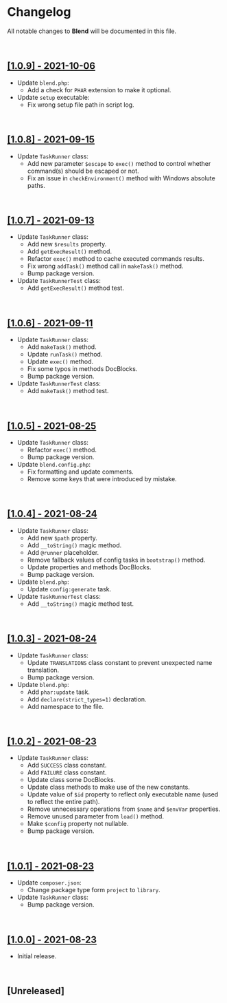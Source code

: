 # Changelog

All notable changes to **Blend** will be documented in this file.

<br />

## [[1.0.9] - 2021-10-06](https://github.com/MarwanAlsoltany/blend/compare/v1.0.8...v1.0.9)
- Update `blend.php`:
    - Add a check for `PHAR` extension to make it optional.
- Update `setup` executable:
    - Fix wrong setup file path in script log.

<br />

## [[1.0.8] - 2021-09-15](https://github.com/MarwanAlsoltany/blend/compare/v1.0.7...v1.0.8)
- Update `TaskRunner` class:
    - Add new parameter `$escape` to `exec()` method to control whether command(s) should be escaped or not.
    - Fix an issue in `checkEnvironment()` method with Windows absolute paths.

<br />

## [[1.0.7] - 2021-09-13](https://github.com/MarwanAlsoltany/blend/compare/v1.0.6...v1.0.7)
- Update `TaskRunner` class:
    * Add new `$results` property.
    * Add `getExecResult()` method.
    * Refactor `exec()` method to cache executed commands results.
    - Fix wrong `addTask()` method call in `makeTask()` method.
    - Bump package version.
- Update `TaskRunnerTest` class:
    - Add `getExecResult()` method test.

<br />

## [[1.0.6] - 2021-09-11](https://github.com/MarwanAlsoltany/blend/compare/v1.0.5...v1.0.6)
- Update `TaskRunner` class:
    - Add `makeTask()` method.
    - Update `runTask()` method.
    - Update `exec()` method.
    - Fix some typos in methods DocBlocks.
    - Bump package version.
- Update `TaskRunnerTest` class:
    - Add `makeTask()` method test.

<br />

## [[1.0.5] - 2021-08-25](https://github.com/MarwanAlsoltany/blend/compare/v1.0.4...v1.0.5)
- Update `TaskRunner` class:
    - Refactor `exec()` method.
    - Bump package version.
- Update `blend.config.php`:
    - Fix formatting and update comments.
    - Remove some keys that were introduced by mistake.

<br />

## [[1.0.4] - 2021-08-24](https://github.com/MarwanAlsoltany/blend/compare/v1.0.3...v1.0.4)
- Update `TaskRunner` class:
    - Add new `$path` property.
    - Add `__toString()` magic method.
    - Add `@runner` placeholder.
    - Remove fallback values of config tasks in `bootstrap()` method.
    - Update properties and methods DocBlocks.
    - Bump package version.
- Update `blend.php`:
    - Update `config:generate` task.
- Update `TaskRunnerTest` class:
    - Add `__toString()` magic method test.

<br />

## [[1.0.3] - 2021-08-24](https://github.com/MarwanAlsoltany/blend/compare/v1.0.2...v1.0.3)
- Update `TaskRunner` class:
    - Update `TRANSLATIONS` class constant to prevent unexpected name translation.
    - Bump package version.
- Update `blend.php`:
    - Add `phar:update` task.
    - Add `declare(strict_types=1)` declaration.
    - Add namespace to the file.

<br />

## [[1.0.2] - 2021-08-23](https://github.com/MarwanAlsoltany/blend/compare/v1.0.1...v1.0.2)
- Update `TaskRunner` class:
    - Add `SUCCESS` class constant.
    - Add `FAILURE` class constant.
    - Update class some DocBlocks.
    - Update class methods to make use of the new constants.
    - Update value of `$id` property to reflect only executable name (used to reflect the entire path).
    - Remove unnecessary operations from `$name` and `$envVar` properties.
    - Remove unused parameter from `load()` method.
    - Make `$config` property not nullable.
    - Bump package version.

<br />

## [[1.0.1] - 2021-08-23](https://github.com/MarwanAlsoltany/blend/compare/v1.0.0...v1.0.1)
- Update `composer.json`:
    - Change package type form `project` to `library`.
- Update `TaskRunner` class:
    - Bump package version.

<br />

## [[1.0.0] - 2021-08-23](https://github.com/MarwanAlsoltany/blend/commits/v1.0.0)
- Initial release.

<br />

## [Unreleased]

<br />
